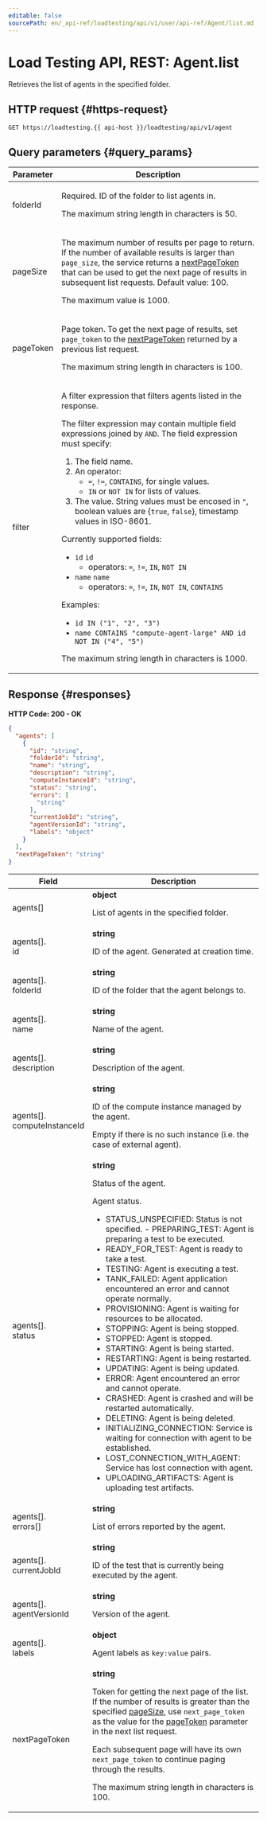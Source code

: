 ```yaml
---
editable: false
sourcePath: en/_api-ref/loadtesting/api/v1/user/api-ref/Agent/list.md
---
```


# Load Testing API, REST: Agent.list
Retrieves the list of agents in the specified folder.
 

 
## HTTP request {#https-request}
```
GET https://loadtesting.{{ api-host }}/loadtesting/api/v1/agent
```
 
## Query parameters {#query_params}
 
Parameter | Description
--- | ---
folderId | <p>Required. ID of the folder to list agents in.</p> <p>The maximum string length in characters is 50.</p> 
pageSize | <p>The maximum number of results per page to return. If the number of available results is larger than ``page_size``, the service returns a <a href="/docs/load-testing/user/api-ref/Agent/list#responses">nextPageToken</a> that can be used to get the next page of results in subsequent list requests. Default value: 100.</p> <p>The maximum value is 1000.</p> 
pageToken | <p>Page token. To get the next page of results, set ``page_token`` to the <a href="/docs/load-testing/user/api-ref/Agent/list#responses">nextPageToken</a> returned by a previous list request.</p> <p>The maximum string length in characters is 100.</p> 
filter | <p>A filter expression that filters agents listed in the response.</p> <p>The filter expression may contain multiple field expressions joined by ``AND``. The field expression must specify:</p> <ol> <li>The field name.</li> <li>An operator: <ul> <li>``=``, ``!=``, ``CONTAINS``, for single values.</li> <li>``IN`` or ``NOT IN`` for lists of values.</li> </ul> </li> <li>The value. String values must be encosed in ``"``, boolean values are {``true``, ``false``}, timestamp values in ISO-8601.</li> </ol> <p>Currently supported fields:</p> <ul> <li>``id`` ``id`` <ul> <li>operators: ``=``, ``!=``, ``IN``, ``NOT IN``</li> </ul> </li> <li>``name`` ``name`` <ul> <li>operators: ``=``, ``!=``, ``IN``, ``NOT IN``, ``CONTAINS``</li> </ul> </li> </ul> <p>Examples:</p> <ul> <li>``id IN ("1", "2", "3")``</li> <li>``name CONTAINS "compute-agent-large" AND id NOT IN ("4", "5")``</li> </ul> <p>The maximum string length in characters is 1000.</p> 
 
## Response {#responses}
**HTTP Code: 200 - OK**

```json 
{
  "agents": [
    {
      "id": "string",
      "folderId": "string",
      "name": "string",
      "description": "string",
      "computeInstanceId": "string",
      "status": "string",
      "errors": [
        "string"
      ],
      "currentJobId": "string",
      "agentVersionId": "string",
      "labels": "object"
    }
  ],
  "nextPageToken": "string"
}
```

 
Field | Description
--- | ---
agents[] | **object**<br><p>List of agents in the specified folder.</p> 
agents[].<br>id | **string**<br><p>ID of the agent. Generated at creation time.</p> 
agents[].<br>folderId | **string**<br><p>ID of the folder that the agent belongs to.</p> 
agents[].<br>name | **string**<br><p>Name of the agent.</p> 
agents[].<br>description | **string**<br><p>Description of the agent.</p> 
agents[].<br>computeInstanceId | **string**<br><p>ID of the compute instance managed by the agent.</p> <p>Empty if there is no such instance (i.e. the case of external agent).</p> 
agents[].<br>status | **string**<br><p>Status of the agent.</p> <p>Agent status.</p> <ul> <li>STATUS_UNSPECIFIED: Status is not specified. - PREPARING_TEST: Agent is preparing a test to be executed.</li> <li>READY_FOR_TEST: Agent is ready to take a test.</li> <li>TESTING: Agent is executing a test.</li> <li>TANK_FAILED: Agent application encountered an error and cannot operate normally.</li> <li>PROVISIONING: Agent is waiting for resources to be allocated.</li> <li>STOPPING: Agent is being stopped.</li> <li>STOPPED: Agent is stopped.</li> <li>STARTING: Agent is being started.</li> <li>RESTARTING: Agent is being restarted.</li> <li>UPDATING: Agent is being updated.</li> <li>ERROR: Agent encountered an error and cannot operate.</li> <li>CRASHED: Agent is crashed and will be restarted automatically.</li> <li>DELETING: Agent is being deleted.</li> <li>INITIALIZING_CONNECTION: Service is waiting for connection with agent to be established.</li> <li>LOST_CONNECTION_WITH_AGENT: Service has lost connection with agent.</li> <li>UPLOADING_ARTIFACTS: Agent is uploading test artifacts.</li> </ul> 
agents[].<br>errors[] | **string**<br><p>List of errors reported by the agent.</p> 
agents[].<br>currentJobId | **string**<br><p>ID of the test that is currently being executed by the agent.</p> 
agents[].<br>agentVersionId | **string**<br><p>Version of the agent.</p> 
agents[].<br>labels | **object**<br><p>Agent labels as ``key:value`` pairs.</p> 
nextPageToken | **string**<br><p>Token for getting the next page of the list. If the number of results is greater than the specified <a href="/docs/load-testing/user/api-ref/Agent/list#query_params">pageSize</a>, use ``next_page_token`` as the value for the <a href="/docs/load-testing/user/api-ref/Agent/list#query_params">pageToken</a> parameter in the next list request.</p> <p>Each subsequent page will have its own ``next_page_token`` to continue paging through the results.</p> <p>The maximum string length in characters is 100.</p> 